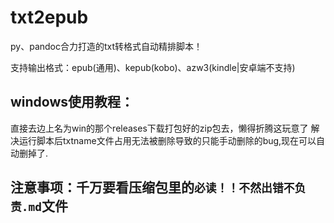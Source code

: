 # txt2epub

py、pandoc合力打造的txt转格式自动精排脚本！

支持输出格式：epub(通用)、kepub(kobo)、azw3(kindle|安卓端不支持)

## windows使用教程：
直接去边上名为win的那个releases下载打包好的zip包去，懒得折腾这玩意了
解决运行脚本后txtname文件占用无法被删除导致的只能手动删除的bug,现在可以自动删掉了.

## 注意事项：千万要看压缩包里的`必读！！不然出错不负责.md`文件

